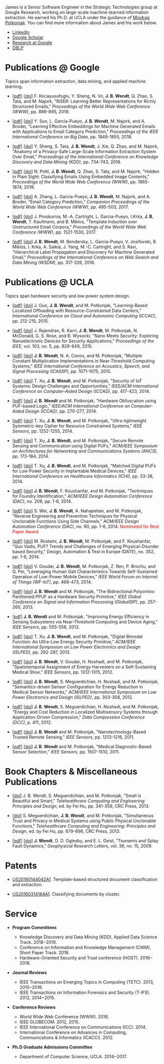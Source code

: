James is a Senior Software Engineer in the Strategic Technologies group at Google Research, working on large-scale machine-learned information extraction. He earned his Ph.D. at UCLA under the guidance of [Miodrag Potkonjak](http://www.cs.ucla.edu/~miodrag). You can find more information about James and his work below.

* [LinkedIn](https://www.linkedin.com/in/jameswendt)
* [Google Scholar](https://scholar.google.com/citations?user=7CotKHgAAAAJ)
* [Research at Google](https://research.google.com/pubs/JamesWendt.html)
* [DBLP](http://dblp.uni-trier.de/pers/hd/w/Wendt:James_Bradley)

# Publications @ Google

Topics span information extraction, data mining, and applied machine learning.

* [[pdf](publications/Kocayusufoglu_WWW_2019.pdf)] [[doi](https://doi.org/10.1145/3308558.3313720)] F. Kocayusufoglu, Y. Sheng, N. Vo, **J. B. Wendt**, Q. Zhao, S. Tata, and M. Najork, "RiSER: Learning Better Representations for Richly Structured Emails," _Proceedings of the World Wide Web Conference (WWW)_, pp. 886-895, 2019.

* [[pdf](publications/Sun_BigData_2018.pdf)] [[doi](https://doi.org/10.1109/BigData.2018.8622048)] Y. Sun, L. Garcia-Pueyo, **J. B. Wendt**, M. Najork, and A. Broder, "Learning Effective Embeddings for Machine Generated Emails with Applications to Email Category Prediction," _Proceedings of the IEEE International Conference on Big Data_, pp. 1846-1855, 2018.

* [[pdf](publications/Sheng_KDD_2018.pdf)] [[doi](https://doi.org/10.1145/3219819.3219901)] Y. Sheng, S. Tata, **J. B. Wendt**, J. Xie, Q. Zhao, and M. Najork, "Anatomy of a Privacy-Safe Large-Scale Information Extraction System Over Email," _Proceedings of the International Conference on Knowledge Discovery and Data Mining (KDD)_, pp. 734-743, 2018.

* [[pdf](publications/Potti_WWW_2018.pdf)] [[doi](https://doi.org/10.1145/3178876.3186167)] N. Potti, **J. B. Wendt**, Q. Zhao, S. Tata, and M. Najork, "Hidden in Plain Sight: Classifying Emails Using Embedded Image Contents," _Proceedings of the World Wide Web Conference (WWW)_, pp. 1865-1874, 2018.

* [[pdf](publications/Zhang_WWW_2017.pdf)] [[doi](https://doi.org/10.1145/3041021.3055166)] A. Zhang, L. Garcia-Pueyo, **J. B. Wendt**, M. Najork, and A. Broder, "Email Category Prediction," _Companion Proceedings of the World Wide Web Conference (WWW)_, pp. 495-503, 2017.

* [[pdf](publications/Proskurnia_WWW_2017.pdf)] [[doi](https://doi.org/10.1145/3038912.3052631)] J. Proskurnia, M.-A. Cartright, L. Garcia-Pueyo, I.Krka, **J. B. Wendt**, T. Kaufmann, and B. Miklos, "Template Induction over Unstructured Email Corpora," _Proceedings of the World Wide Web Conference (WWW)_, pp. 1521-1530, 2017.

* [[pdf](publications/Wendt_WSDM_2016.pdf)] [[doi](https://doi.org/10.1145/2835776.2835780)] **J. B. Wendt**, M. Bendersky, L. Garcia-Pueyo, V. Josifovski, B. Miklos, I. Krka, A. Saikia, J. Yang, M.-C. Cartright, and S. Ravi, "Hierarchical Label Propagation and Discovery for Machine Generated Email," _Proceedings of the International Conference on Web Search and Data Mining (WSDM)_, pp. 317-326, 2016.


# Publications @ UCLA

Topics span hardware security and low power system design.

* [[pdf](publications/Guo_ICCAC_2015.pdf)] [[doi](https://doi.org/10.1109/ICCAC.2015.26)] J. Guo, **J. B. Wendt**, and M. Potkonjak, "Learning-Based Localized Offloading with Resource-Constrained Data Centers," _International Conference on Cloud and Autonomic Computing (ICCAC)_, pp. 212-215, 2015.

* [[pdf](publications/Rajendran_IEEE_2015.pdf)] [[doi](http://dx.doi.org/10.1109/JPROC.2014.2387353)] J. Rajendran, R. Karri, **J. B. Wendt**, M. Potkonjak, N. McDonald, G. S. Rose, and B. Wysocki, "Nano Meets Security: Exploring Nanoelectronic Devices for Security Applications," _Proceedings of the IEEE_, vol. 103, no. 5, pp. 829-849, 2015.

* [[pdf](publications/Wendt_ICASSP_2015.pdf)] [[doi](http://dx.doi.org/10.1109/ICASSP.2015.7178134)] **J. B. Wendt**, N. A. Conos, and M. Potkonjak, "Multiple Constant Multiplication Implementations in Near-Threshold Computing Systems," _IEEE International Conference on Acoustics, Speech, and Signal Processing (ICASSP)_, pp. 1071-1075, 2015.

* [[pdf](publications/Xu_ICCAD_2014.pdf)] [[doi](http://dx.doi.org/10.1109/ICCAD.2014.7001385)] T. Xu, **J. B. Wendt**, and M. Potkonjak, "Security of IoT Systems: Design Challenges and Opportunities," _IEEE/ACM International Conference on Computer-Aided Design (ICCAD)_, pp. 417-423, 2014.

* [[pdf](publications/Wendt_ICCAD_2014.pdf)] [[doi](http://dx.doi.org/10.1109/ICCAD.2014.7001362)] **J. B. Wendt** and M. Potkonjak, "Hardware Obfuscation using PUF-based Logic," _IEEE/ACM International Conference on Computer-Aided Design (ICCAD)_, pp. 270-277, 2014.

* [[pdf](publications/Xu_IEEESensors_2014.pdf)] [[doi](http://dx.doi.org/10.1109/ICSENS.2014.6985237)] T. Xu, **J. B. Wendt**, and M. Potkonjak, "Ultra-lightweight Symmetric-key Cipher for Resource Constrained Systems," _IEEE Sensors_, pp. 1252-1255, 2014.

* [[pdf](publications/Xu_ANCS_2014.pdf)] [[doi](http://dx.doi.org/10.1145/2658260.2658279)] T. Xu, **J. B. Wendt**, and M. Potkonjak, "Secure Remote Sensing and Communication using Digital PUFs," _ACM/IEEE Symposium on Architectures for Networking and Communications Systems (ANCS)_, pp. 173-184, 2014.

* [[pdf](publications/Xu_ICHI_2014.pdf)] [[doi](http://dx.doi.org/10.1109/ICHI.2014.12)] T. Xu, **J. B. Wendt**, and M. Potkonjak, "Matched Digital PUFs for Low Power Security in Implantable Medical Devices," _IEEE International Conference on Healthcare Informatics (ICHI)_, pp. 33-38, 2014.

* [[pdf](publications/Wendt_DAC_2014.pdf)] [[doi](http://dx.doi.org/10.1145/2593069.2593228)] **J. B. Wendt**, F. Koushanfar, and M. Potkonjak, "Techniques for Foundry Identification," _ACM/IEEE Design Automation Conference (DAC)_, no. 208, pp. 1-6, 2014.

* [[pdf](publications/Wei_DAC_2014.pdf)] [[doi](http://dx.doi.org/10.1145/2593069.2593204)] S. Wei, **J. B. Wendt**, A. Nahapetian, and M. Potkonjak, "Reverse Engineering and Prevention Techniques for Physical Unclonable Functions Using Side Channels," _ACM/IEEE Design Automation Conference (DAC)_, no. 90, pp. 1-6, 2014. <span style="color:red">Nominated for Best Paper Award.</span>

* [[pdf](publications/Rostami_DATE_2014.pdf)] [[doi](http://dx.doi.org/10.7873/DATE.2014.365)] M. Rostami, **J. B. Wendt**, M. Potkonjak, and F. Koushanfar, "Quo Vadis, PUF? Trends and Challenges of Emerging Physical-Disorder based Security," Design, Automation & Test in Europe (DATE), no. 352, pp. 1-6, 2014.

* [[pdf](publications/Goudar_WF-IoT_2014.pdf)] [[doi](http://dx.doi.org/10.1109/WF-IoT.2014.6803212)] V. Goudar, **J. B. Wendt**, M. Potkonjak, Z. Ren, P. Brochu, and Q. Pei, "Leveraging Human Gait Characteristics Towards Self-Sustained Operation of Low-Power Mobile Devices," _IEEE World Forum on Internet of Things (WF-IoT)_, pp. 468-473, 2014.

* [[pdf](publications/Wendt_GlobalSIP_2013.pdf)] [[doi](http://dx.doi.org/10.1109/GlobalSIP.2013.6736864)] **J. B. Wendt** and M. Potkonjak, "The Bidirectional Polyomino Partitioned PPUF as a Hardware Security Primitive," _IEEE Global Conference on Signal and Information Processing (GlobalSIP)_, pp. 257-260, 2013.

* \[[pdf](publications/Wendt_IEEESensors_2013.pdf)\] **J. B. Wendt** and M. Potkonjak, "Improving Energy Efficiency in Sensing Subsystems via Near-Threshold Computing and Device Aging," _IEEE Sensors_, pp. 555-558, 2013.

* [[pdf](publications/Xu_ISLPED_2013.pdf)] [[doi](http://dx.doi.org/10.1109/ISLPED.2013.6629311)] T. Xu, **J. B. Wendt**, and M. Potkonjak, "Digital Bimodal Function: An Ultra-Low Energy Security Primitive," _ACM/IEEE International Symposium on Low Power Electronics and Design (ISLPED)_, pp. 292-297, 2013.

* [[pdf](publications/Wendt_IEEESensors_2012.pdf)] [[doi](http://dx.doi.org/10.1109/ICSENS.2012.6411353)] **J. B. Wendt**, V. Goudar, H. Noshadi, and M. Potkonjak, "Spatiotemporal Assignment of Energy Harvesters on a Self-Sustaining Medical Shoe," _IEEE Sensors_, pp. 1312-1315, 2012.

* [[pdf](publications/Wendt_ISLPED_2012.pdf)] [[doi](http://dx.doi.org/10.1145/2333660.2333728)] **J. B. Wendt**, S. Meguerdichian, H. Noshadi, and M. Potkonjak, "Semantics-driven Sensor Configuration for Energy Reduction in Medical Sensor Networks," _ACM/IEEE International Symposium on Low Power Electronics and Design (ISLPED)_, pp. 303-308, 2012.

* [[pdf](publications/Wendt_DCC_2012.pdf)] [[doi](http://dx.doi.org/10.1109/DCC.2012.67)] **J. B. Wendt**, S. Meguerdichian, H. Noshadi, and M. Potkonjak, "Energy and Cost Reduction in Localized Multisensory Systems through Application-Driven Compression," _Data Compression Conference (DCC)_, p. 411, 2012.

* [[pdf](publications/Wendt_IEEESensors_2011_nano.pdf)] [[doi](http://dx.doi.org/10.1109/ICSENS.2011.6127174)] **J. B. Wendt** and M. Potkonjak, "Nanotechnology-Based Trusted Remote Sensing," _IEEE Sensors_, pp. 1213-1216, 2011.

* [[pdf](publications/Wendt_IEEESensors_2011_medical.pdf)] [[doi](http://dx.doi.org/10.1109/ICSENS.2011.6127188)] **J. B. Wendt** and M. Potkonjak, "Medical Diagnostic-Based Sensor Selection," _IEEE Sensors_, pp. 1507-1510, 2011.


# Book Chapters & Miscellaneous Publications

* \[[doi](http://dx.doi.org/10.1201/b14770-16)\] J. B. Wendt, S. Meguerdichian, and M. Potkonjak, "Small is Beautiful and Smart," _Telehealthcare Computing and Engineering: Principles and Design_, ed. by Fei Hu, pp. 341-358, CRC Press, 2013.

* \[[doi](http://dx.doi.org/10.1201/b14770-29)\] S. Meguerdichian, **J. B. Wendt**, and M. Potkonjak, "Simultaneous Trust and Privacy in Medical Systems using Public Physical Unclonable Functions," _Telehealthcare Computing and Engineering: Principles and Design_, ed. by Fei Hu, pp. 679-698, CRC Press, 2013.

* [[pdf](publications/Wendt_GRL_2019.pdf)] [[doi](http://dx.doi.org/10.1029/2009GL038295)] **J. Wendt**, D. D. Oglesby, and E. L. Geist, "Tsunamis and Splay Fault Dynamics," _Geophysical Research Letters_, vol. 36, no. 15, 2009.


# Patents

* [US20180144042A1](https://patents.google.com/patent/US20180144042A1). Template-based structured document classification and extraction.

* [US20160314184A1](https://patents.google.com/patent/US20160314184A1). Classifying documents by cluster.


# Service

* **Program Committees**
  * Knowledge Discovery and Data Mining (KDD), Applied Data Science Track. 2018‒2019.
  * Conference on Information and Knowledge Management (CIKM), Short Paper Track. 2018.
  * Hardware-Oriented Security and Trust conference (HOST). 2016‒2018.

* **Journal Reviews**
  * IEEE Transactions on Emerging Topics in Computing (TETC). 2013, 2015‒2016.
  * IEEE Transactions on Information Forensics and Security (T-IFS). 2012, 2014‒2015.

* **Conference Reviews**
  * World Wide Web Conference (WWW). 2016.
  * IEEE GLOBECOM. 2012, 2015.
  * IEEE International Conference on Communications (ICC). 2014.
  * International Conference on Advances in Computing, Communications & Informatics (ICACCI). 2012.

* **Ph.D Graduate Admissions Committee**
  * Department of Computer Science, UCLA. 2014‒2017.
